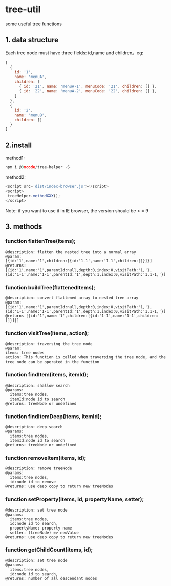 # tree-util

some useful tree functions

## 1. data structure

Each tree node must have three fields: id,name and children。eg:

```javascript
[
  {
    id: '1',
    name: 'menuA',
    children: [
      { id: '21', name: 'menuA-1', menuCode: '21', children: [] },
      { id: '22', name: 'menuA-2', menuCode: '22', children: [] },
    ]
  },
  {
    id: '2',
    name: 'menuB',
    children: []
  }
]

```
## 2.install

method1:

```javascript
npm i @3mcode/tree-helper -S

```

method2:

```javascript
<script src='dist/index-browser.js'></script>
<script>
 treeHelper.methodXXX(); 
</script>

```

Note: if you want to use it in IE browser, the version should be > = 9

## 3. methods



### function flattenTree(items);

```
@description: flatten the nested tree into a normal array
@param:
[{id:'1',name:'1',children:[{id:'1-1',name:'1-1',children:[]}]}]
@returns:
[{id:'1',name:'1',parentId:null,depth:0,index:0,visitPath:'1,'},{id:'1-1',name:'1-1',parentId:'1',depth:1,index:0,visitPath:'1,1-1,'}]

```

### function buildTree(flattenedItems);
```
@description: convert flattened array to nested tree array
@param:[{id:'1',name:'1',parentId:null,depth:0,index:0,visitPath:'1,'},{id:'1-1',name:'1-1',parentId:'1',depth:1,index:0,visitPath:'1,1-1,'}]
@returns [{id:'1',name:'1',children:[{id:'1-1',name:'1-1',children:[]}]}]

```

### function visitTree(items, action);
```
@description: traversing the tree node
@param: 
items: tree nodes
action: This function is called when traversing the tree node, and the tree node can be operated in the function

```

### function findItem(items, itemId);
```
@description: shallow search
@params:
  items:tree nodes,
  itemId:node id to search
@returns: treeNode or undefined

```

### function findItemDeep(items, itemId);
```
@description: deep search
@params:
  items:tree nodes,
  itemId:node id to search
@returns: treeNode or undefined
```

### function removeItem(items, id);

```
@description: remove treeNode
@params:
  items:tree nodes,
  id:node id to remove
@returns: use deep copy to return new treeNodes
```

### function setProperty(items, id, propertyName, setter);
```
@description: set tree node
@params:
  items:tree nodes,
  id:node id to search,
  propertyName: property name
  setter: (treeNode) => newValue
@returns: use deep copy to return new treeNodes
```
### function getChildCount(items, id);

```
@description: set tree node
@params:
  items:tree nodes,
  id:node id to search,
@returns: number of all descendant nodes
```

